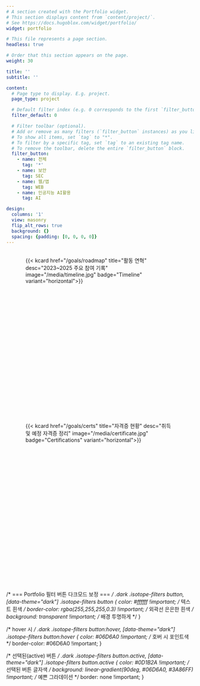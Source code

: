 ```yaml
---
# A section created with the Portfolio widget.
# This section displays content from `content/project/`.
# See https://docs.hugoblox.com/widget/portfolio/
widget: portfolio

# This file represents a page section.
headless: true

# Order that this section appears on the page.
weight: 30

title: ''
subtitle: ''

content:
  # Page type to display. E.g. project.
  page_type: project

  # Default filter index (e.g. 0 corresponds to the first `filter_button` instance below).
  filter_default: 0

  # Filter toolbar (optional).
  # Add or remove as many filters (`filter_button` instances) as you like.
  # To show all items, set `tag` to "*".
  # To filter by a specific tag, set `tag` to an existing tag name.
  # To remove the toolbar, delete the entire `filter_button` block.
  filter_button:
    - name: 전체
      tag: '*'
    - name: 보안
      tag: SEC
    - name: 웹/앱
      tag: WEB
    - name: 인공지능 AI활용
      tag: AI

design:
  columns: '1'
  view: masonry
  flip_alt_rows: true
  background: {}
  spacing: {padding: [0, 0, 0, 0]}
---
```

<br>
<div class="kjh-timeline-wrap">
  <div class="kjh-timeline">
    {{< kcard href="/goals/roadmap" title="활동 연혁" desc="2023~2025 주요 참여 기록" image="/media/timeline.jpg" badge="Timeline" variant="horizontal">}}
  </div>
  <div class="kjh-timeline">
    {{< kcard href="/goals/certs" title="자격증 현황" desc="취득 및 예정 자격증 정리" image="/media/certificate.jpg" badge="Certifications" variant="horizontal">}}
  </div>
</div>

<style>
.kjh-timeline-wrap {
  display: flex;
  flex-wrap: wrap;
  justify-content: center;
  gap: 1.5rem;
  margin-bottom: 2rem;
}

.kjh-timeline {
  flex: 1 1 400px;
  max-width: 400px;
  min-height: 420px; /* consistent card height */
  display: flex;
  flex-direction: column;
  justify-content: space-between;
}

.kjh-timeline .kcard {
  height: 100%;
  display: flex;
  flex-direction: column;
}

.kjh-timeline img {
  object-fit: cover;
  width: 100%;
  height: 200px; /* fixed uniform image height */
  border-radius: 12px 12px 0 0;
}

/* Portfolio filter chips use Bootstrap nav-pills (.nav-link). Force our point colors on hover/active. */
.home-section .isotope-filters .nav-pills .nav-link {
  border-radius: 12px;
  transition: all .25s ease-in-out;
}
/* Hover state */
.home-section .isotope-filters .nav-pills .nav-link:hover,
.home-section .isotope-filters .nav-pills .nav-link:focus {
  color: #fff !important;
  background: linear-gradient(90deg, #3A86FF 0%, #06D6A0 100%) !important;
  box-shadow: 0 8px 20px rgba(58,134,255,0.35);
  transform: translateY(-2px);
}

/* Active (selected) state */
.home-section .isotope-filters .nav-pills .nav-link.active,
.home-section .isotope-filters .nav-pills .show > .nav-link {
  color: #fff !important;
  background: linear-gradient(90deg, #3A86FF 0%, #06D6A0 100%) !important;
  box-shadow: 0 8px 20px rgba(58,134,255,0.35);
}

/* Keep supporting .btn markup just in case (some themes render buttons) */
.home-section .isotope-filters .btn:hover,
.home-section .isotope-filters .btn:focus,
.home-section .isotope-filters .btn.active {
  color: #fff !important;
  background: linear-gradient(90deg, #3A86FF 0%, #06D6A0 100%) !important;
  border-color: #3A86FF !important;
  box-shadow: 0 8px 20px rgba(58,134,255,0.35);
  transform: translateY(-2px);
}

/* Dark mode contrast */
.dark .home-section .isotope-filters .nav-pills .nav-link:hover,
.dark .home-section .isotope-filters .nav-pills .nav-link:focus,
.dark .home-section .isotope-filters .nav-pills .nav-link.active,
.dark .home-section .isotope-filters .btn:hover,
.dark .home-section .isotope-filters .btn:focus,
.dark .home-section .isotope-filters .btn.active {
  color: #0D1B2A !important;
}
</style>

/* === Portfolio 필터 버튼 다크모드 보정 === */
.dark .isotope-filters button,
[data-theme="dark"] .isotope-filters button {
  color: #ffffff !important;                 /* 텍스트 흰색 */
  border-color: rgba(255,255,255,0.3) !important;  /* 외곽선 은은한 흰색 */
  background: transparent !important;        /* 배경 투명하게 */
}

/* hover 시 */
.dark .isotope-filters button:hover,
[data-theme="dark"] .isotope-filters button:hover {
  color: #06D6A0 !important;                 /* 호버 시 포인트색 */
  border-color: #06D6A0 !important;
}

/* 선택된(active) 버튼 */
.dark .isotope-filters button.active,
[data-theme="dark"] .isotope-filters button.active {
  color: #0D1B2A !important;                 /* 선택된 버튼 글자색 */
  background: linear-gradient(90deg, #06D6A0, #3A86FF) !important; /* 예쁜 그라데이션 */
  border: none !important;
}

<script>
/**
 * Hash-based portfolio filter
 * /project/#AI 처럼 들어오면 해당 필터 버튼을 자동 클릭
 */
(function () {
  document.addEventListener('DOMContentLoaded', function () {
    // 현재 페이지가 포트폴리오 섹션을 포함할 때만 동작
    var sec = document.querySelector('.home-section.wg-portfolio');
    if (!sec) return;

    // URL hash -> 'AI', 'NET' 등으로 정규화
    var raw = (location.hash || '').replace('#', '').trim();
    if (!raw) return;
    var hash = decodeURIComponent(raw).toUpperCase();

    // 1) data-filter 속성으로 먼저 찾기 (테마에 따라 ".AI" 또는 "AI")
    var btn =
      sec.querySelector('[data-filter="' + hash + '"]') ||
      sec.querySelector('[data-filter=".' + hash + '"]');

    // 2) 못 찾으면 라벨 텍스트로 탐색 (보안/네트워크/웹/앱/AI 등)
    if (!btn) {
      var candidates = sec.querySelectorAll(
        '.isotope-filters .nav-link, .isotope-filters .btn'
      );
      btn = Array.from(candidates).find(function (el) {
        return el.textContent.replace(/\s+/g, '').toUpperCase().includes(hash);
      });
    }

    // 3) 마지막으로 '전체'('*') 지원
    if (!btn && hash === '*' || hash === 'ALL') {
      btn =
        sec.querySelector('[data-filter="*"]') ||
        Array.from(
          sec.querySelectorAll('.isotope-filters .nav-link, .isotope-filters .btn')
        ).find(function (el) {
          return /전체|ALL/i.test(el.textContent);
        });
    }

    if (btn) {
      // 스크롤해서 섹션으로 가져오고 클릭
      sec.scrollIntoView({ behavior: 'smooth', block: 'start' });
      // 버튼이 Isotope 필터인 경우 click이 가장 호환성이 좋음
      setTimeout(function () {
        btn.click();
      }, 50);
    }
  });
})();
</script>